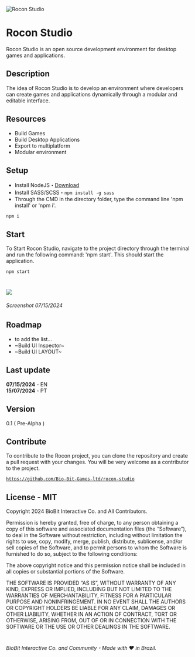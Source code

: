 ![Rocon Studio](https://ik.imagekit.io/artim/Rocon%20Studio/GitHub/rocon-studio-gh-banner.png?updatedAt=1721022138658)


# Rocon Studio 

Rocon Studio is an open source development environment for desktop games and applications.

## Description

The idea of Rocon Studio is to develop an environment where developers can create games and applications dynamically through a modular and editable interface.

## Resources

- Build Games
- Build Desktop Applications
- Export to multiplatform
- Modular environment

## Setup

- Install NodeJS・[Download](https://nodejs.org/pt)
- Install SASS/SCSS・<code>npm install -g sass</code>
- Through the CMD in the directory folder, type the command line 'npm install' or 'npm i'.

```
npm i
```

## Start 

To Start Rocon Studio, navigate to the project directory through the terminal and run the following command: 'npm start'. This should start the application.

```cmd
npm start
```

#

![](https://ik.imagekit.io/artim/Rocon%20Studio/GitHub/image%201%20(1).png?updatedAt=1721024048941)

###### Screenshot 07/15/2024

## Roadmap 

- to add the list...
- ~Build UI Inspector~
- ~Build UI LAYOUT~

## Last update 

<b>07/15/2024</b> - EN <br>
<b>15/07/2024</b> - PT

## Version 

0.1 ( Pre-Alpha )

## Contribute 

To contribute to the Rocon project, you can clone the repository and create a pull request with your changes. You will be very welcome as a contributor to the project.

<code>https://github.com/Bio-Bit-Games-ltd/rocon-studio</code>

## License - MIT

Copyright 2024 BioBit Interactive Co. and All Contributors.

Permission is hereby granted, free of charge, to any person obtaining a copy of this software and associated documentation files (the “Software”), to deal in the Software without restriction, including without limitation the rights to use, copy, modify, merge, publish, distribute, sublicense, and/or sell copies of the Software, and to permit persons to whom the Software is furnished to do so, subject to the following conditions:

The above copyright notice and this permission notice shall be included in all copies or substantial portions of the Software.

THE SOFTWARE IS PROVIDED “AS IS”, WITHOUT WARRANTY OF ANY KIND, EXPRESS OR IMPLIED, INCLUDING BUT NOT LIMITED TO THE WARRANTIES OF MERCHANTABILITY, FITNESS FOR A PARTICULAR PURPOSE AND NONINFRINGEMENT. IN NO EVENT SHALL THE AUTHORS OR COPYRIGHT HOLDERS BE LIABLE FOR ANY CLAIM, DAMAGES OR OTHER LIABILITY, WHETHER IN AN ACTION OF CONTRACT, TORT OR OTHERWISE, ARISING FROM, OUT OF OR IN CONNECTION WITH THE SOFTWARE OR THE USE OR OTHER DEALINGS IN THE SOFTWARE.


#

###### BioBit Interactive Co. and Community・Made with ❤️ in Brazil.
